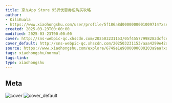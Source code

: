 ```yaml
---
title: 京东App Store 95折优惠券包购买攻略
author:
- KiliKuala
- https://www.xiaohongshu.com/user/profile/5f186a8d0000000001009714?xsec_token=undefined
created: 2025-03-23T00:00:00
modified: 2025-03-23T00:00:00
cover: http://sns-webpic-qc.xhscdn.com/202503231153/05f45577998282dcfce3bc99ff95855a/1040g00831apr28dnng0g5nooda6g95okjn0l1mo!nc_n_webp_prv_1
cover_default: http://sns-webpic-qc.xhscdn.com/202503231153/aaa4299e42dd005398c275f8cef7ffbe/1040g00831apr28dnng0g5nooda6g95okjn0l1mo!nc_n_webp_mw_1
source: https://www.xiaohongshu.com/explore/6749e1e9000000000203a9aa?xsec_token=ABxLF5gT2lXNXF9nknm_LyztKCifDQ86EWwIRuoxuLme0=
tags: xiaohongshu/normal
tags-link:
type: xiaohongshu
---
```


## Meta

![cover](http://sns-webpic-qc.xhscdn.com/202503231153/05f45577998282dcfce3bc99ff95855a/1040g00831apr28dnng0g5nooda6g95okjn0l1mo!nc_n_webp_prv_1)
![cover_default](http://sns-webpic-qc.xhscdn.com/202503231153/aaa4299e42dd005398c275f8cef7ffbe/1040g00831apr28dnng0g5nooda6g95okjn0l1mo!nc_n_webp_mw_1)
